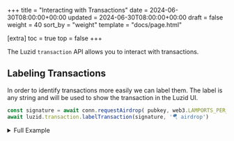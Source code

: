 +++
title = "Interacting with Transactions"
date = 2024-06-30T08:00:00+00:00
updated = 2024-06-30T08:00:00+00:00
draft = false
weight = 40
sort_by = "weight"
template = "docs/page.html"

[extra]
toc = true
top = false
+++

The Luzid `transaction` API allows you to interact with transactions.

## Labeling Transactions

In order to identify transactions more easily we can label them. The label is any string and
will be used to show the transaction in the Luzid UI.

```ts
const signature = await conn.requestAirdrop( pubkey, web3.LAMPORTS_PER_SOL)
await luzid.transaction.labelTransaction(signature, '🪂 airdrop')
```

<details>
<summary>Full Example</summary>
<p class="codepen" data-height="600" data-theme-id="dark" data-default-tab="js,result" data-slug-hash="vYqppLq" data-pen-title="Luzid: Transaction Labels" data-preview="true" data-editable="true" data-user="thlorenz" style="height: 300px; box-sizing: border-box; display: flex; align-items: center; justify-content: center; border: 2px solid; margin: 1em 0; padding: 1em;">
  <span>See the Pen <a href="https://codepen.io/thlorenz/pen/vYqppLq">
  Luzid: Transaction Labels</a> by Thorsten Lorenz (<a href="https://codepen.io/thlorenz">@thlorenz</a>)
  on <a href="https://codepen.io">CodePen</a>.</span>
</p>
<script async src="https://cpwebassets.codepen.io/assets/embed/ei.js"></script>
</details>
